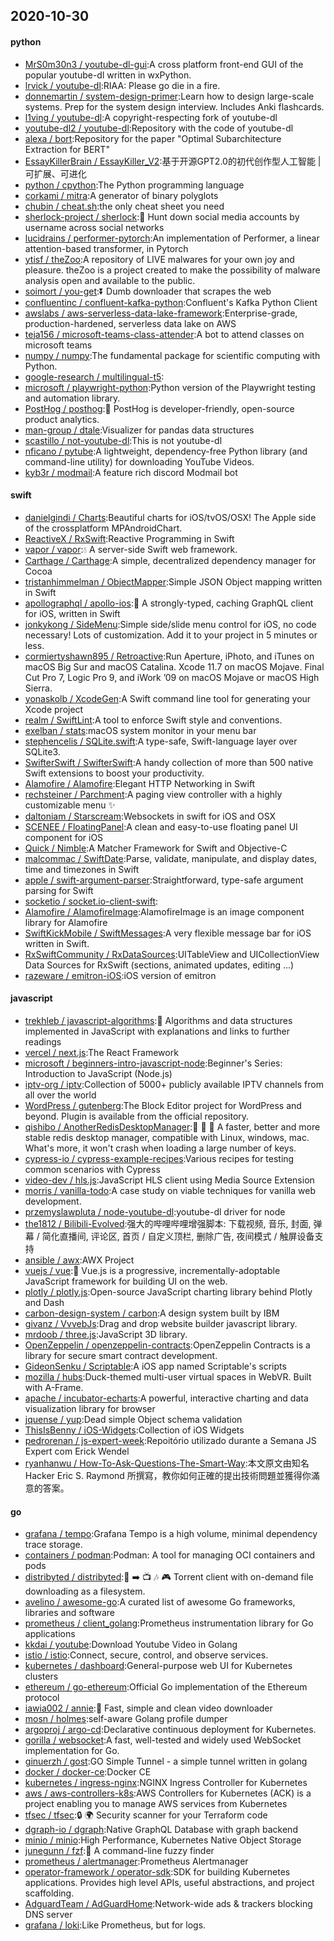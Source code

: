 ## 2020-10-30

#### python
* [MrS0m30n3 / youtube-dl-gui](https://github.com/MrS0m30n3/youtube-dl-gui):A cross platform front-end GUI of the popular youtube-dl written in wxPython.
* [lrvick / youtube-dl](https://github.com/lrvick/youtube-dl):RIAA: Please go die in a fire.
* [donnemartin / system-design-primer](https://github.com/donnemartin/system-design-primer):Learn how to design large-scale systems. Prep for the system design interview. Includes Anki flashcards.
* [l1ving / youtube-dl](https://github.com/l1ving/youtube-dl):A copyright-respecting fork of youtube-dl
* [youtube-dl2 / youtube-dl](https://github.com/youtube-dl2/youtube-dl):Repository with the code of youtube-dl
* [alexa / bort](https://github.com/alexa/bort):Repository for the paper "Optimal Subarchitecture Extraction for BERT"
* [EssayKillerBrain / EssayKiller_V2](https://github.com/EssayKillerBrain/EssayKiller_V2):基于开源GPT2.0的初代创作型人工智能 | 可扩展、可进化
* [python / cpython](https://github.com/python/cpython):The Python programming language
* [corkami / mitra](https://github.com/corkami/mitra):A generator of binary polyglots
* [chubin / cheat.sh](https://github.com/chubin/cheat.sh):the only cheat sheet you need
* [sherlock-project / sherlock](https://github.com/sherlock-project/sherlock):🔎
Hunt down social media accounts by username across social networks
* [lucidrains / performer-pytorch](https://github.com/lucidrains/performer-pytorch):An implementation of Performer, a linear attention-based transformer, in Pytorch
* [ytisf / theZoo](https://github.com/ytisf/theZoo):A repository of LIVE malwares for your own joy and pleasure. theZoo is a project created to make the possibility of malware analysis open and available to the public.
* [soimort / you-get](https://github.com/soimort/you-get):⏬
Dumb downloader that scrapes the web
* [confluentinc / confluent-kafka-python](https://github.com/confluentinc/confluent-kafka-python):Confluent's Kafka Python Client
* [awslabs / aws-serverless-data-lake-framework](https://github.com/awslabs/aws-serverless-data-lake-framework):Enterprise-grade, production-hardened, serverless data lake on AWS
* [teja156 / microsoft-teams-class-attender](https://github.com/teja156/microsoft-teams-class-attender):A bot to attend classes on microsoft teams
* [numpy / numpy](https://github.com/numpy/numpy):The fundamental package for scientific computing with Python.
* [google-research / multilingual-t5](https://github.com/google-research/multilingual-t5):
* [microsoft / playwright-python](https://github.com/microsoft/playwright-python):Python version of the Playwright testing and automation library.
* [PostHog / posthog](https://github.com/PostHog/posthog):🦔
PostHog is developer-friendly, open-source product analytics.
* [man-group / dtale](https://github.com/man-group/dtale):Visualizer for pandas data structures
* [scastillo / not-youtube-dl](https://github.com/scastillo/not-youtube-dl):This is not youtube-dl
* [nficano / pytube](https://github.com/nficano/pytube):A lightweight, dependency-free Python library (and command-line utility) for downloading YouTube Videos.
* [kyb3r / modmail](https://github.com/kyb3r/modmail):A feature rich discord Modmail bot

#### swift
* [danielgindi / Charts](https://github.com/danielgindi/Charts):Beautiful charts for iOS/tvOS/OSX! The Apple side of the crossplatform MPAndroidChart.
* [ReactiveX / RxSwift](https://github.com/ReactiveX/RxSwift):Reactive Programming in Swift
* [vapor / vapor](https://github.com/vapor/vapor):💧
A server-side Swift web framework.
* [Carthage / Carthage](https://github.com/Carthage/Carthage):A simple, decentralized dependency manager for Cocoa
* [tristanhimmelman / ObjectMapper](https://github.com/tristanhimmelman/ObjectMapper):Simple JSON Object mapping written in Swift
* [apollographql / apollo-ios](https://github.com/apollographql/apollo-ios):📱
A strongly-typed, caching GraphQL client for iOS, written in Swift
* [jonkykong / SideMenu](https://github.com/jonkykong/SideMenu):Simple side/slide menu control for iOS, no code necessary! Lots of customization. Add it to your project in 5 minutes or less.
* [cormiertyshawn895 / Retroactive](https://github.com/cormiertyshawn895/Retroactive):Run Aperture, iPhoto, and iTunes on macOS Big Sur and macOS Catalina. Xcode 11.7 on macOS Mojave. Final Cut Pro 7, Logic Pro 9, and iWork ’09 on macOS Mojave or macOS High Sierra.
* [yonaskolb / XcodeGen](https://github.com/yonaskolb/XcodeGen):A Swift command line tool for generating your Xcode project
* [realm / SwiftLint](https://github.com/realm/SwiftLint):A tool to enforce Swift style and conventions.
* [exelban / stats](https://github.com/exelban/stats):macOS system monitor in your menu bar
* [stephencelis / SQLite.swift](https://github.com/stephencelis/SQLite.swift):A type-safe, Swift-language layer over SQLite3.
* [SwifterSwift / SwifterSwift](https://github.com/SwifterSwift/SwifterSwift):A handy collection of more than 500 native Swift extensions to boost your productivity.
* [Alamofire / Alamofire](https://github.com/Alamofire/Alamofire):Elegant HTTP Networking in Swift
* [rechsteiner / Parchment](https://github.com/rechsteiner/Parchment):A paging view controller with a highly customizable menu
✨
* [daltoniam / Starscream](https://github.com/daltoniam/Starscream):Websockets in swift for iOS and OSX
* [SCENEE / FloatingPanel](https://github.com/SCENEE/FloatingPanel):A clean and easy-to-use floating panel UI component for iOS
* [Quick / Nimble](https://github.com/Quick/Nimble):A Matcher Framework for Swift and Objective-C
* [malcommac / SwiftDate](https://github.com/malcommac/SwiftDate):Parse, validate, manipulate, and display dates, time and timezones in Swift
* [apple / swift-argument-parser](https://github.com/apple/swift-argument-parser):Straightforward, type-safe argument parsing for Swift
* [socketio / socket.io-client-swift](https://github.com/socketio/socket.io-client-swift):
* [Alamofire / AlamofireImage](https://github.com/Alamofire/AlamofireImage):AlamofireImage is an image component library for Alamofire
* [SwiftKickMobile / SwiftMessages](https://github.com/SwiftKickMobile/SwiftMessages):A very flexible message bar for iOS written in Swift.
* [RxSwiftCommunity / RxDataSources](https://github.com/RxSwiftCommunity/RxDataSources):UITableView and UICollectionView Data Sources for RxSwift (sections, animated updates, editing ...)
* [razeware / emitron-iOS](https://github.com/razeware/emitron-iOS):iOS version of emitron

#### javascript
* [trekhleb / javascript-algorithms](https://github.com/trekhleb/javascript-algorithms):📝
Algorithms and data structures implemented in JavaScript with explanations and links to further readings
* [vercel / next.js](https://github.com/vercel/next.js):The React Framework
* [microsoft / beginners-intro-javascript-node](https://github.com/microsoft/beginners-intro-javascript-node):Beginner's Series: Introduction to JavaScript (Node.js)
* [iptv-org / iptv](https://github.com/iptv-org/iptv):Collection of 5000+ publicly available IPTV channels from all over the world
* [WordPress / gutenberg](https://github.com/WordPress/gutenberg):The Block Editor project for WordPress and beyond. Plugin is available from the official repository.
* [qishibo / AnotherRedisDesktopManager](https://github.com/qishibo/AnotherRedisDesktopManager):🚀
🚀
🚀
A faster, better and more stable redis desktop manager, compatible with Linux, windows, mac. What's more, it won't crash when loading a large number of keys.
* [cypress-io / cypress-example-recipes](https://github.com/cypress-io/cypress-example-recipes):Various recipes for testing common scenarios with Cypress
* [video-dev / hls.js](https://github.com/video-dev/hls.js):JavaScript HLS client using Media Source Extension
* [morris / vanilla-todo](https://github.com/morris/vanilla-todo):A case study on viable techniques for vanilla web development.
* [przemyslawpluta / node-youtube-dl](https://github.com/przemyslawpluta/node-youtube-dl):youtube-dl driver for node
* [the1812 / Bilibili-Evolved](https://github.com/the1812/Bilibili-Evolved):强大的哔哩哔哩增强脚本: 下载视频, 音乐, 封面, 弹幕 / 简化直播间, 评论区, 首页 / 自定义顶栏, 删除广告, 夜间模式 / 触屏设备支持
* [ansible / awx](https://github.com/ansible/awx):AWX Project
* [vuejs / vue](https://github.com/vuejs/vue):🖖
Vue.js is a progressive, incrementally-adoptable JavaScript framework for building UI on the web.
* [plotly / plotly.js](https://github.com/plotly/plotly.js):Open-source JavaScript charting library behind Plotly and Dash
* [carbon-design-system / carbon](https://github.com/carbon-design-system/carbon):A design system built by IBM
* [givanz / VvvebJs](https://github.com/givanz/VvvebJs):Drag and drop website builder javascript library.
* [mrdoob / three.js](https://github.com/mrdoob/three.js):JavaScript 3D library.
* [OpenZeppelin / openzeppelin-contracts](https://github.com/OpenZeppelin/openzeppelin-contracts):OpenZeppelin Contracts is a library for secure smart contract development.
* [GideonSenku / Scriptable](https://github.com/GideonSenku/Scriptable):A iOS app named Scriptable's scripts
* [mozilla / hubs](https://github.com/mozilla/hubs):Duck-themed multi-user virtual spaces in WebVR. Built with A-Frame.
* [apache / incubator-echarts](https://github.com/apache/incubator-echarts):A powerful, interactive charting and data visualization library for browser
* [jquense / yup](https://github.com/jquense/yup):Dead simple Object schema validation
* [ThisIsBenny / iOS-Widgets](https://github.com/ThisIsBenny/iOS-Widgets):Collection of iOS Widgets
* [pedrorenan / js-expert-week](https://github.com/pedrorenan/js-expert-week):Repoitório utilizado durante a Semana JS Expert com Erick Wendel
* [ryanhanwu / How-To-Ask-Questions-The-Smart-Way](https://github.com/ryanhanwu/How-To-Ask-Questions-The-Smart-Way):本文原文由知名 Hacker Eric S. Raymond 所撰寫，教你如何正確的提出技術問題並獲得你滿意的答案。

#### go
* [grafana / tempo](https://github.com/grafana/tempo):Grafana Tempo is a high volume, minimal dependency trace storage.
* [containers / podman](https://github.com/containers/podman):Podman: A tool for managing OCI containers and pods
* [distribyted / distribyted](https://github.com/distribyted/distribyted):📂
➡️
📺
🎶
🎮
Torrent client with on-demand file downloading as a filesystem.
* [avelino / awesome-go](https://github.com/avelino/awesome-go):A curated list of awesome Go frameworks, libraries and software
* [prometheus / client_golang](https://github.com/prometheus/client_golang):Prometheus instrumentation library for Go applications
* [kkdai / youtube](https://github.com/kkdai/youtube):Download Youtube Video in Golang
* [istio / istio](https://github.com/istio/istio):Connect, secure, control, and observe services.
* [kubernetes / dashboard](https://github.com/kubernetes/dashboard):General-purpose web UI for Kubernetes clusters
* [ethereum / go-ethereum](https://github.com/ethereum/go-ethereum):Official Go implementation of the Ethereum protocol
* [iawia002 / annie](https://github.com/iawia002/annie):👾
Fast, simple and clean video downloader
* [mosn / holmes](https://github.com/mosn/holmes):self-aware Golang profile dumper
* [argoproj / argo-cd](https://github.com/argoproj/argo-cd):Declarative continuous deployment for Kubernetes.
* [gorilla / websocket](https://github.com/gorilla/websocket):A fast, well-tested and widely used WebSocket implementation for Go.
* [ginuerzh / gost](https://github.com/ginuerzh/gost):GO Simple Tunnel - a simple tunnel written in golang
* [docker / docker-ce](https://github.com/docker/docker-ce):Docker CE
* [kubernetes / ingress-nginx](https://github.com/kubernetes/ingress-nginx):NGINX Ingress Controller for Kubernetes
* [aws / aws-controllers-k8s](https://github.com/aws/aws-controllers-k8s):AWS Controllers for Kubernetes (ACK) is a project enabling you to manage AWS services from Kubernetes
* [tfsec / tfsec](https://github.com/tfsec/tfsec):🔒
🌍
Security scanner for your Terraform code
* [dgraph-io / dgraph](https://github.com/dgraph-io/dgraph):Native GraphQL Database with graph backend
* [minio / minio](https://github.com/minio/minio):High Performance, Kubernetes Native Object Storage
* [junegunn / fzf](https://github.com/junegunn/fzf):🌸
A command-line fuzzy finder
* [prometheus / alertmanager](https://github.com/prometheus/alertmanager):Prometheus Alertmanager
* [operator-framework / operator-sdk](https://github.com/operator-framework/operator-sdk):SDK for building Kubernetes applications. Provides high level APIs, useful abstractions, and project scaffolding.
* [AdguardTeam / AdGuardHome](https://github.com/AdguardTeam/AdGuardHome):Network-wide ads & trackers blocking DNS server
* [grafana / loki](https://github.com/grafana/loki):Like Prometheus, but for logs.
